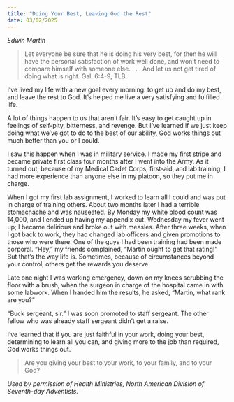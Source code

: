 ```yaml
---
title: "Doing Your Best, Leaving God the Rest"
date: 03/02/2025
---
```


_Edwin Martin_

> <p></p>
> Let everyone be sure that he is doing his very best, for then he will have the personal satisfaction of work well done, and won’t need to compare himself with someone else. . . . And let us not get tired of doing what is right. Gal. 6:4-9, TLB.

I’ve lived my life with a new goal every morning: to get up and do my best, and leave the rest to God. It’s helped me live a very satisfying and fulfilled life.

A lot of things happen to us that aren’t fair. It’s easy to get caught up in feelings of self-pity, bitterness, and revenge. But I’ve learned if we just keep doing what we’ve got to do to the best of our ability, God works things out much better than you or I could.

I saw this happen when I was in military service. I made my first stripe and became private first class four months after I went into the Army. As it turned out, because of my Medical Cadet Corps, first-aid, and lab training, I had more experience than anyone else in my platoon, so they put me in charge.

When I got my first lab assignment, I worked to learn all I could and was put in charge of training others. About two months later I had a terrible stomachache and was nauseated. By Monday my white blood count was 14,000, and I ended up having my appendix out. Wednesday my fever went up; I became delirious and broke out with measles. After three weeks, when I got back to work, they had changed lab officers and given promotions to those who were there. One of the guys I had been training had been made corporal. “Hey,” my friends complained, “Martin ought to get that rating!” But that’s the way life is. Sometimes, because of circumstances beyond your control, others get the rewards you deserve.

Late one night I was working emergency, down on my knees scrubbing the floor with a brush, when the surgeon in charge of the hospital came in with some labwork. When I handed him the results, he asked, “Martin, what rank are you?”

“Buck sergeant, sir.” I was soon promoted to staff sergeant. The other fellow who was already staff sergeant didn’t get a raise.

I’ve learned that if you are just faithful in your work, doing your best, determining to learn all you can, and giving more to the job than required, God works things out.

> <callout></callout>
> Are you giving your best to your work, to your family, and to your God?

_Used by permission of Health Ministries, North American Division of Seventh-day Adventists._